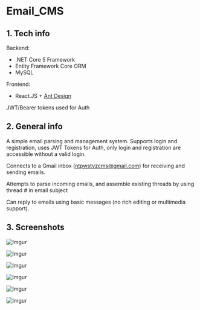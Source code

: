 # Email_CMS

## 1. Tech info
Backend:
* .NET Core 5 Framework
* Entity Framework Core ORM
* MySQL 

Frontend:
* React.JS + [Ant Design](https://ant.design/components/overview/)

JWT/Bearer tokens used for Auth

## 2. General info
A simple email parsing and management system. Supports login and registration, uses JWT Tokens for Auth, only login and registration are accessible without a valid login.

Connects to a Gmail inbox (ntpwstvzcms@gmail.com) for receiving and sending emails.

Attempts to parse incoming emails, and assemble existing threads by using thread # in email subject

Can reply to emails using basic messages (no rich editing or multimedia support).

## 3. Screenshots
![Imgur](https://i.imgur.com/5FqVgaa.png)

![Imgur](https://i.imgur.com/7Bt3lNw.png)

![Imgur](https://i.imgur.com/n8X6ixS.png)

![Imgur](https://i.imgur.com/33M6bjA.png)

![Imgur](https://i.imgur.com/6ch6uzf.png)

![Imgur](https://i.imgur.com/aMDEYqC.png)
